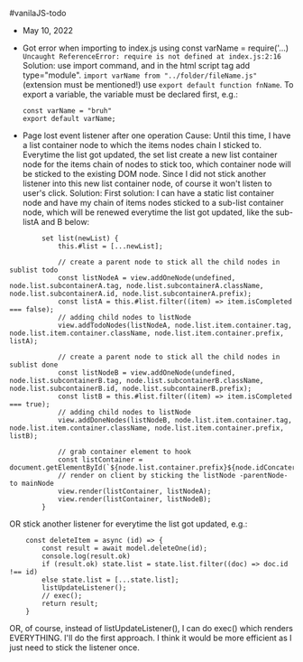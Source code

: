#vanilaJS-todo

- May 10, 2022

* Got error when importing to index.js using const varName = require('...)
  ` Uncaught ReferenceError: require is not defined at index.js:2:16`
  Solution:
  use import command, and in the html script tag add type="module".
  `import varName from "../folder/fileName.js"` (extension must be mentioned!)
  use `export default function fnName`. To export a variable, the variable must
  be declared first, e.g.:

  ```
  const varName = "bruh"
  export default varName;
  ```

* Page lost event listener after one operation
  Cause:
  Until this time, I have a list container node to which the items nodes chain I sticked to.
  Everytime the list got updated, the set list create a new list container node for the items
  chain of nodes to stick too, which container node will be sticked to the existing DOM node.
  Since I did not stick another listener into this new list container node, of course it won't
  listen to user's click.
  Solution:
  First solution: I can have a static list container node and have my chain of items nodes sticked
  to a sub-list container node, which will be renewed everytime the list got updated, like the
  sub-listA and B below:

```
        set list(newList) {
            this.#list = [...newList];

            // create a parent node to stick all the child nodes in sublist todo
            const listNodeA = view.addOneNode(undefined, node.list.subcontainerA.tag, node.list.subcontainerA.className, node.list.subcontainerA.id, node.list.subcontainerA.prefix);
            const listA = this.#list.filter((item) => item.isCompleted === false);
            // adding child nodes to listNode
            view.addTodoNodes(listNodeA, node.list.item.container.tag, node.list.item.container.className, node.list.item.container.prefix, listA);

            // create a parent node to stick all the child nodes in sublist done
            const listNodeB = view.addOneNode(undefined, node.list.subcontainerB.tag, node.list.subcontainerB.className, node.list.subcontainerB.id, node.list.subcontainerB.prefix);
            const listB = this.#list.filter((item) => item.isCompleted === true);
            // adding child nodes to listNode
            view.addDoneNodes(listNodeB, node.list.item.container.tag, node.list.item.container.className, node.list.item.container.prefix, listB);

            // grab container element to hook
            const listContainer = document.getElementById(`${node.list.container.prefix}${node.idConcater}${node.list.container.id}`);
            // render on client by sticking the listNode -parentNode- to mainNode
            view.render(listContainer, listNodeA);
            view.render(listContainer, listNodeB);
        }
```

OR
stick another listener for everytime the list got updated, e.g.:

```
    const deleteItem = async (id) => {
        const result = await model.deleteOne(id);
        console.log(result.ok)
        if (result.ok) state.list = state.list.filter((doc) => doc.id !== id)
        else state.list = [...state.list];
        listUpdateListener();
        // exec();
        return result;
    }
```

OR, of course, instead of listUpdateListener(), I can do exec() which renders EVERYTHING.
I'll do the first approach. I think it would be more efficient as I just need to stick the
listener once.
